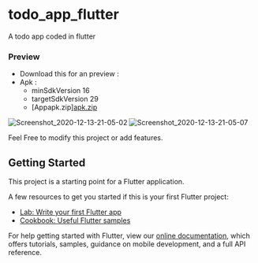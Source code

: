 # todo_app_flutter

A todo app coded in flutter

### Preview

- Download this for an preview : 
- Apk :
  - minSdkVersion 16
  - targetSdkVersion 29
  - [Appapk.zip][apk.zip](https://github.com/AatroxMainBTW/todo_app_flutter/files/5685334/apk.zip)

![Screenshot_2020-12-13-21-05-02](https://user-images.githubusercontent.com/60893967/102022515-ad29a900-3d87-11eb-9096-b0b4a17579d6.png)
![Screenshot_2020-12-13-21-05-07](https://user-images.githubusercontent.com/60893967/102022516-adc23f80-3d87-11eb-91ff-43b19de79283.png)



Feel Free to modify this project or add features.

## Getting Started

This project is a starting point for a Flutter application.

A few resources to get you started if this is your first Flutter project:

- [Lab: Write your first Flutter app](https://flutter.dev/docs/get-started/codelab)
- [Cookbook: Useful Flutter samples](https://flutter.dev/docs/cookbook)

For help getting started with Flutter, view our
[online documentation](https://flutter.dev/docs), which offers tutorials,
samples, guidance on mobile development, and a full API reference.
